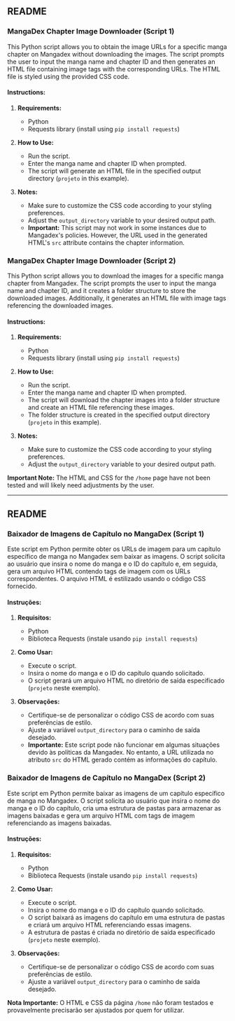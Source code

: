 ## README

### MangaDex Chapter Image Downloader (Script 1)

This Python script allows you to obtain the image URLs for a specific manga chapter on Mangadex without downloading the images. The script prompts the user to input the manga name and chapter ID and then generates an HTML file containing image tags with the corresponding URLs. The HTML file is styled using the provided CSS code.

#### Instructions:

1. **Requirements:**
   - Python
   - Requests library (install using `pip install requests`)

2. **How to Use:**
   - Run the script.
   - Enter the manga name and chapter ID when prompted.
   - The script will generate an HTML file in the specified output directory (`projeto` in this example).

3. **Notes:**
   - Make sure to customize the CSS code according to your styling preferences.
   - Adjust the `output_directory` variable to your desired output path.
   - **Important:** This script may not work in some instances due to Mangadex's policies. However, the URL used in the generated HTML's `src` attribute contains the chapter information.

### MangaDex Chapter Image Downloader (Script 2)

This Python script allows you to download the images for a specific manga chapter from Mangadex. The script prompts the user to input the manga name and chapter ID, and it creates a folder structure to store the downloaded images. Additionally, it generates an HTML file with image tags referencing the downloaded images.

#### Instructions:

1. **Requirements:**
   - Python
   - Requests library (install using `pip install requests`)

2. **How to Use:**
   - Run the script.
   - Enter the manga name and chapter ID when prompted.
   - The script will download the chapter images into a folder structure and create an HTML file referencing these images.
   - The folder structure is created in the specified output directory (`projeto` in this example).

3. **Notes:**
   - Make sure to customize the CSS code according to your styling preferences.
   - Adjust the `output_directory` variable to your desired output path.

**Important Note:**
The HTML and CSS for the `/home` page have not been tested and will likely need adjustments by the user.

---

## README

### Baixador de Imagens de Capítulo no MangaDex (Script 1)

Este script em Python permite obter os URLs de imagem para um capítulo específico de manga no Mangadex sem baixar as imagens. O script solicita ao usuário que insira o nome do manga e o ID do capítulo e, em seguida, gera um arquivo HTML contendo tags de imagem com os URLs correspondentes. O arquivo HTML é estilizado usando o código CSS fornecido.

#### Instruções:

1. **Requisitos:**
   - Python
   - Biblioteca Requests (instale usando `pip install requests`)

2. **Como Usar:**
   - Execute o script.
   - Insira o nome do manga e o ID do capítulo quando solicitado.
   - O script gerará um arquivo HTML no diretório de saída especificado (`projeto` neste exemplo).

3. **Observações:**
   - Certifique-se de personalizar o código CSS de acordo com suas preferências de estilo.
   - Ajuste a variável `output_directory` para o caminho de saída desejado.
   - **Importante:** Este script pode não funcionar em algumas situações devido às políticas da Mangadex. No entanto, a URL utilizada no atributo `src` do HTML gerado contém as informações do capítulo.

### Baixador de Imagens de Capítulo no MangaDex (Script 2)

Este script em Python permite baixar as imagens de um capítulo específico de manga no Mangadex. O script solicita ao usuário que insira o nome do manga e o ID do capítulo, cria uma estrutura de pastas para armazenar as imagens baixadas e gera um arquivo HTML com tags de imagem referenciando as imagens baixadas.

#### Instruções:

1. **Requisitos:**
   - Python
   - Biblioteca Requests (instale usando `pip install requests`)

2. **Como Usar:**
   - Execute o script.
   - Insira o nome do manga e o ID do capítulo quando solicitado.
   - O script baixará as imagens do capítulo em uma estrutura de pastas e criará um arquivo HTML referenciando essas imagens.
   - A estrutura de pastas é criada no diretório de saída especificado (`projeto` neste exemplo).

3. **Observações:**
   - Certifique-se de personalizar o código CSS de acordo com suas preferências de estilo.
   - Ajuste a variável `output_directory` para o caminho de saída desejado.

**Nota Importante:**
O HTML e CSS da página `/home` não foram testados e provavelmente precisarão ser ajustados por quem for utilizar.